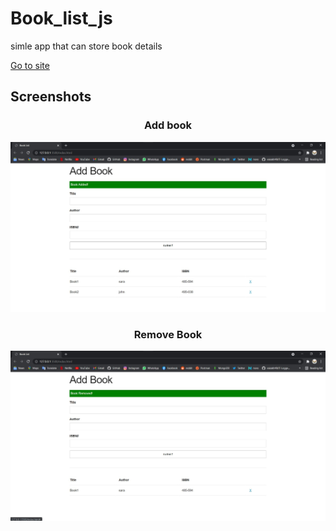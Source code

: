 # Book_list_js
simle app that can store book details
<p>
<a href=''>Go to site</a>
</p>
<h2>Screenshots</h2>
<div align='center'>
<h3>Add book</h3>
 <img src="READMEdocs/booklist-1.jpg" width="800px" alt="" />
 <h3>Remove Book</h3>
 
 <img src="READMEdocs/booklist-2.jpg" width="800px" alt="" />
